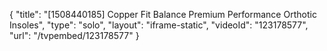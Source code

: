 {
    "title": "[1508440185] Copper Fit Balance Premium Performance Orthotic Insoles",
    "type": "solo",
    "layout": "iframe-static",
    "videoId": "123178577",
    "url": "\/tvpembed\/123178577"
}